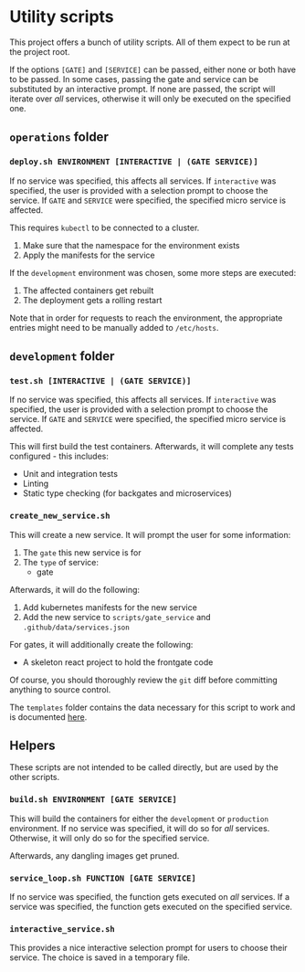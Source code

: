 # Utility scripts

This project offers a bunch of utility scripts.
All of them expect to be run at the project root.

If the options `[GATE]` and `[SERVICE]` can be passed, either none or both have to be passed.
In some cases, passing the gate and service can be substituted by an interactive prompt.
If none are passed, the script will iterate over *all* services, otherwise it will only be executed on the specified one.

## `operations` folder

### `deploy.sh ENVIRONMENT [INTERACTIVE | (GATE SERVICE)]`

If no service was specified, this affects all services.
If `interactive` was specified, the user is provided with a selection prompt to choose the service.
If `GATE` and `SERVICE` were specified, the specified micro service is affected.

This requires `kubectl` to be connected to a cluster.

1. Make sure that the namespace for the environment exists
1. Apply the manifests for the service

If the `development` environment was chosen, some more steps are executed:

1. The affected containers get rebuilt
1. The deployment gets a rolling restart

Note that in order for requests to reach the environment, the appropriate entries might need to be manually added to `/etc/hosts`.

## `development` folder

### `test.sh [INTERACTIVE | (GATE SERVICE)]`

If no service was specified, this affects all services.
If `interactive` was specified, the user is provided with a selection prompt to choose the service.
If `GATE` and `SERVICE` were specified, the specified micro service is affected.

This will first build the test containers.
Afterwards, it will complete any tests configured - this includes:

* Unit and integration tests
* Linting
* Static type checking (for backgates and microservices)

### `create_new_service.sh`

This will create a new service.
It will prompt the user for some information:

1. The `gate` this new service is for
1. The `type` of service:
   * gate

Afterwards, it will do the following:

1. Add kubernetes manifests for the new service
1. Add the new service to `scripts/gate_service` and `.github/data/services.json`

For gates, it will additionally create the following:

* A skeleton react project to hold the frontgate code

Of course, you should thoroughly review the `git` diff before committing anything to source control.

The `templates` folder contains the data necessary for this script to work and is documented [here](/documentation/templates.md).

## Helpers

These scripts are not intended to be called directly, but are used by the other scripts.

### `build.sh ENVIRONMENT [GATE SERVICE]`

This will build the containers for either the `development` or `production` environment.
If no service was specified, it will do so for *all* services.
Otherwise, it will only do so for the specified service.

Afterwards, any dangling images get pruned.

### `service_loop.sh FUNCTION [GATE SERVICE]`

If no service was specified, the function gets executed on *all* services.
If a service was specified, the function gets executed on the specified service.

### `interactive_service.sh`

This provides a nice interactive selection prompt for users to choose their service.
The choice is saved in a temporary file.
